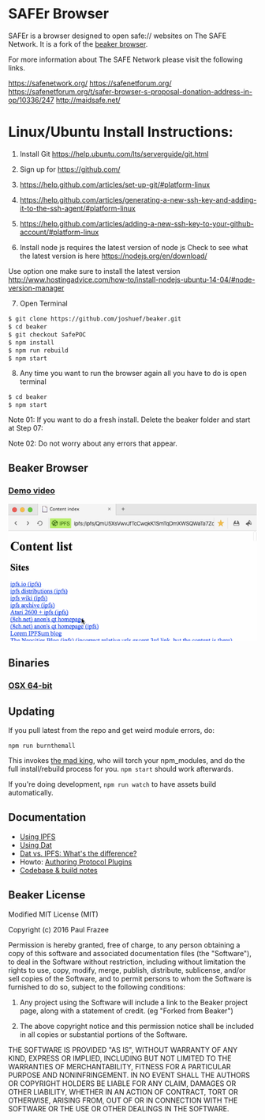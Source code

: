 # SAFEr Browser

SAFEr is a browser designed to open safe:// websites on The SAFE Network. It is a fork of the [beaker browser](https://github.com/pfrazee/beaker/).

For more information about The SAFE Network please visit the following links.

https://safenetwork.org/
https://safenetforum.org/
https://safenetforum.org/t/safer-browser-s-proposal-donation-address-in-op/10336/247
http://maidsafe.net/


# Linux/Ubuntu Install Instructions:

1. Install Git https://help.ubuntu.com/lts/serverguide/git.html

2. Sign up for https://github.com/

3. https://help.github.com/articles/set-up-git/#platform-linux

4. https://help.github.com/articles/generating-a-new-ssh-key-and-adding-it-to-the-ssh-agent/#platform-linux

5. https://help.github.com/articles/adding-a-new-ssh-key-to-your-github-account/#platform-linux

6. Install node js requires the latest version of node js Check to see what the latest version is here https://nodejs.org/en/download/

Use option one make sure to install the latest version http://www.hostingadvice.com/how-to/install-nodejs-ubuntu-14-04/#node-version-manager

7. Open Terminal

```
$ git clone https://github.com/joshuef/beaker.git
$ cd beaker
$ git checkout SafePOC
$ npm install
$ npm run rebuild
$ npm start
```

8. Any time you want to run the browser again all you have to do is open terminal

```
$ cd beaker
$ npm start

```

Note 01: If you want to do a fresh install. Delete the beaker folder and start at Step 07:

Note 02: Do not worry about any errors that appear.

## Beaker Browser

### [Demo video](https://www.youtube.com/watch?v=nKHJ4rLN9mo)

[![screenshot.png](doc/ipfs-browser.gif)](https://www.youtube.com/watch?v=nKHJ4rLN9mo)

## Binaries

### [OSX 64-bit](https://download.beakerbrowser.net/download/0.2.0/osx_64/Beaker%20Browser-0.2.0.dmg)


## Updating
If you pull latest from the repo and get weird module errors, do:

```
npm run burnthemall
```

This invokes [the mad king](http://nerdist.com/wp-content/uploads/2016/05/the-mad-king-game-of-thrones.jpg), who will torch your npm_modules, and do the full install/rebuild process for you.
`npm start` should work afterwards.

If you're doing development, `npm run watch` to have assets build automatically.

## Documentation

 - [Using IPFS](./doc/using-ipfs.md)
 - [Using Dat](./doc/using-dat.md)
 - [Dat vs. IPFS: What's the difference?](./doc/dat-vs-ipfs-comparison.md)
 - Howto: [Authoring Protocol Plugins](./doc/authoring-plugins.md)
 - [Codebase & build notes](./build-notes.md)

## Beaker License

Modified MIT License (MIT)

Copyright (c) 2016 Paul Frazee

Permission is hereby granted, free of charge, to any person obtaining a copy
of this software and associated documentation files (the "Software"), to deal
in the Software without restriction, including without limitation the rights
to use, copy, modify, merge, publish, distribute, sublicense, and/or sell
copies of the Software, and to permit persons to whom the Software is
furnished to do so, subject to the following conditions:

 1. Any project using the Software will include a link to the Beaker project page,
along with a statement of credit. (eg "Forked from Beaker")

 2. The above copyright notice and this permission notice shall be included in all
copies or substantial portions of the Software.

THE SOFTWARE IS PROVIDED "AS IS", WITHOUT WARRANTY OF ANY KIND, EXPRESS OR
IMPLIED, INCLUDING BUT NOT LIMITED TO THE WARRANTIES OF MERCHANTABILITY,
FITNESS FOR A PARTICULAR PURPOSE AND NONINFRINGEMENT. IN NO EVENT SHALL THE
AUTHORS OR COPYRIGHT HOLDERS BE LIABLE FOR ANY CLAIM, DAMAGES OR OTHER
LIABILITY, WHETHER IN AN ACTION OF CONTRACT, TORT OR OTHERWISE, ARISING FROM,
OUT OF OR IN CONNECTION WITH THE SOFTWARE OR THE USE OR OTHER DEALINGS IN THE
SOFTWARE.
